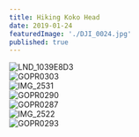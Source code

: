 ```yaml
---
title: Hiking Koko Head
date: 2019-01-24
featuredImage: './DJI_0024.jpg'
published: true
---
```


![LND_1039E8D3](/LND_1039E8D3-7E9F-4A6F-AEF7-107FB9823F46.jpg)
<br />
![GOPR0303](/GOPR0303.jpg)
<br />
![IMG_2531](/IMG_2531.jpg)
<br/>
![GOPR0290](/GOPR0290.jpg)
<br/>
![GOPR0287](/GOPR0287.jpg)
<br/>
![IMG_2522](/IMG_2522.jpg)
<br/>
![GOPR0293](/GOPR0293.jpg)
<br/>